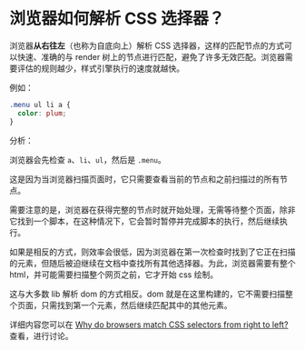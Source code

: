 # 浏览器如何解析 CSS 选择器？

浏览器**从右往左**（也称为自底向上）解析 CSS 选择器，这样的匹配节点的方式可以快速、准确的与 render 树上的节点进行匹配，避免了许多无效匹配。浏览器需要评估的规则越少，样式引擎执行的速度就越快。

例如：

```css
.menu ul li a {
  color: plum;
}
```

分析：

浏览器会先检查 `a`、`li`、`ul`，然后是 `.menu`。

这是因为当浏览器扫描页面时，它只需要查看当前的节点和之前扫描过的所有节点。

需要注意的是，浏览器在获得完整的节点时就开始处理，无需等待整个页面，除非它找到一个脚本，在这种情况下，它会暂时暂停并完成脚本的执行，然后继续执行。

如果是相反的方式，则效率会很低，因为浏览器在第一次检查时找到了它正在扫描的元素，但随后被迫继续在文档中查找所有其他选择器。为此，浏览器需要有整个 html，并可能需要扫描整个网页之前，它才开始 css 绘制。

这与大多数 lib 解析 dom 的方式相反。dom 就是在这里构建的，它不需要扫描整个页面，只需找到第一个元素，然后继续匹配其中的其他元素。

详细内容您可以在 [Why do browsers match CSS selectors from right to left?](https://stackoverflow.com/questions/5797014/why-do-browsers-match-css-selectors-from-right-to-left) 查看，进行讨论。
